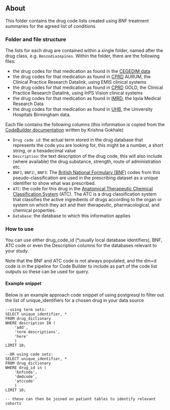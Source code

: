 ## About
This folder contains the drug code lists created using BNF treatment summaries for the agreed list of conditions

### Folder and file structure

The lists for each drug are contained within a single folder, named after the drug class, e.g. `Benzodiazepines`.
Within the folder, there are the following files:
- the drug codes for that medication as found in the [CEGEDIM data](https://www.cegedim-health-data.com/solutions/real-world-data-evidences/patient-cohort/)
- the drug codes for that medication as found in [CPRD](https://cprd.com/primary-care-data-public-health-research) AURUM, the Clinical Practice Research Datalink, using EMIS clinical systems
- the drug codes for that medication as found in [CPRD](https://cprd.com/primary-care-data-public-health-research) GOLD, the Clinical Practice Research Datalink, using InPS Vision clinical systems
- the drug codes for that medication as found in [IMRD](https://www.iqvia.com/library/fact-sheets/uk-emr-iqvia-medical-research-data), the Iqvia Medical Research Data
- the drug codes for that medication as found in [UHB](https://www.research.uhb.nhs.uk/), the University Hospitals Birmingham data.

Each file contains the following columns (this information is copied from the [CodeBuilder documentation](https://github.com/krisgoks/markdowns/blob/master/codebuilder/codebuilderintro.md) written by Krishna Gokhale)
- `Drug code id`: the actual term stored in the drug database that represents the code you are looking for, this might be a number, a short string, or a hexadecimal value
- `Description`: the text description of the drug code, this will also include (where available) the drug substance, strength, route of administration etc.
- `BNF1`, `BNF2`:, `BNF3`: The [British National Formulary (BNF)](https://digital.nhs.uk/data-and-information/areas-of-interest/prescribing/practice-level-prescribing-in-england-a-summary/practice-level-prescribing-glossary-of-terms) codes from this pseudo-classification are used in the prescribing dataset as a unique identifier to show what was prescribed.
- `ATC`: the code for this drug in the [Anatomical Therapeutic Chemical Classification System](https://www.whocc.no/) (ATC). The ATC is a drug classification system that classifies the active ingredients of drugs according to the organ or system on which they act and their therapeutic, pharmacological, and chemical properties.
- `Database`: the database to which this information applies

### How to use

You can use either drug_code_id (*usually local database identifiers), BNF, ATC code or even the Description columns for the databases relevant to your study.

Note that the BNF and ATC code is not always populated, and the dm+d code is in the pipeline for Code Builder to include as part of the code list outputs so these can be used for query.

#### Example snippet

Below is an example approach code snippet of using postgresql to filter out the list of unique_identifiers for a chosen drug in your data source

```postgresql
--using term sets:
SELECT unique_identifier, * 
FROM drug_dictionary
WHERE description IN (
    'add',
    'term descriptions',
    'here' 
    )
LIMIT 10;

--OR using code sets:
SELECT unique_identifier, * 
FROM drug_dictionary
WHERE drug_id in (
    'bnfcode',
    'dmdcode',
    'atccode' 
    )
LIMIT 10;

-- these can then be joined on patient tables to identify relevant cohorts